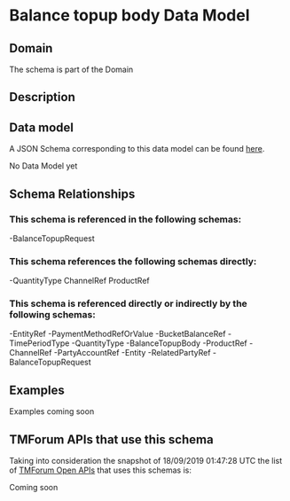 # Balance topup body Data Model

## Domain

The  schema is part of the  Domain

## Description



## Data model

A JSON Schema corresponding to this data model can be found
[here](https://github.com/tmforum-rand/schemas/blob/master/Customer/BalanceTopupBody.schema.json).

No Data Model yet

## Schema Relationships

### This schema is referenced in the following schemas:

-BalanceTopupRequest

### This schema references the following schemas directly:

-QuantityType
ChannelRef
ProductRef

### This schema is referenced directly or indirectly by the following schemas:

-EntityRef
-PaymentMethodRefOrValue
-BucketBalanceRef
-TimePeriodType
-QuantityType
-BalanceTopupBody
-ProductRef
-ChannelRef
-PartyAccountRef
-Entity
-RelatedPartyRef
-BalanceTopupRequest



## Examples

Examples coming soon

## TMForum APIs that use this schema

Taking into consideration the snapshot of 18/09/2019 01:47:28 UTC the list of [TMForum Open APIs](https://www.tmforum.org/open-apis/) that uses this schemas is:

Coming soon
